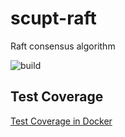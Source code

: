 # scupt-raft

Raft consensus algorithm

![build](https://github.com/ybbhwxfj/scupt-raft/actions/workflows/build.yaml/badge.svg)

## Test Coverage 

[Test Coverage in Docker](doc/coverage.md)

